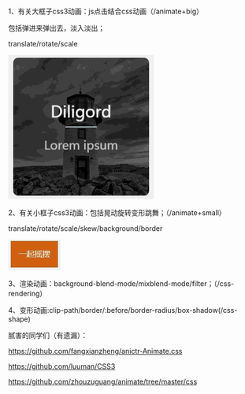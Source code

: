 # 

1、有关大框子css3动画：js点击结合css动画（/animate+big）

包括弹进来弹出去，淡入淡出；

translate/rotate/scale

![](readmeImg/jdfw.gif)

2、有关小框子css3动画：包括晃动旋转变形跳舞；（/animate+small）

translate/rotate/scale/skew/background/border

![](readmeImg/small.gif)

3、渲染动画：background-blend-mode/mixblend-mode/filter；（/css-rendering）

4、变形动画:clip-path/border/:before/border-radius/box-shadow(/css-shape)

腻害的同学们（有遗漏）：

https://github.com/fangxianzheng/anictr-Animate.css

https://github.com/luuman/CSS3

https://github.com/zhouzuguang/animate/tree/master/css
